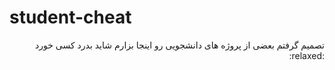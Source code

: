 # student-cheat

<p dir='rtl' align='right'>
  تصمیم گرفتم بعضی از پروژه های دانشجویی رو اینجا بزارم شاید بدرد کسی خورد :relaxed:
</p>
